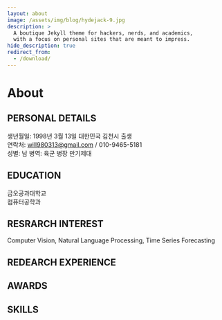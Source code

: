 ```yaml
---
layout: about
image: /assets/img/blog/hydejack-9.jpg
description: >
  A boutique Jekyll theme for hackers, nerds, and academics,
  with a focus on personal sites that are meant to impress.
hide_description: true
redirect_from:
  - /download/
---
```


# About

<!--author-->

## PERSONAL DETAILS
생년월일: 1998년 3월 13일 대한민국 김천시 출생  
연락처: will980313@gmail.com / 010-9465-5181  
성별: 남
병역: 육군 병장 만기제대
## EDUCATION
금오공과대학교  
컴퓨터공학과
## RESRARCH INTEREST
Computer Vision, Natural Language Processing, Time Series Forecasting
## REDEARCH EXPERIENCE
## AWARDS
## SKILLS

